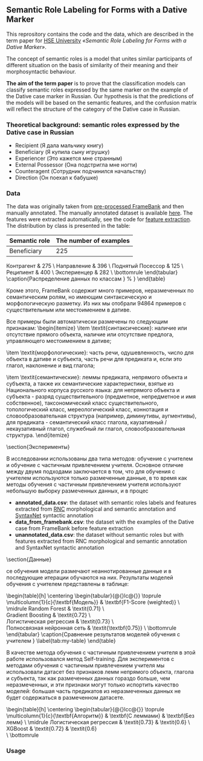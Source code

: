 ## Semantic Role Labeling for Forms with a Dative Marker 

This reprository contains the code and the data, which are described in the term paper for [HSE University](https://www.hse.ru/ba/ling) *«Semantic Role Labeling for Forms with a Dative Marker»*. 

The concept of semantic roles is a model that unites similar participants of different situation on the basis of similarity of their meaning and their morphosyntactic behaviour. 

**The aim of the term paper** is to prove that the classification models can classify semantic roles expressed by the same marker on the example of the Dative case marker in Russian. Our hypothesis is that the predictions of the models will be based on the semantic features, and the confusion matrix will reflect the structure of the category of the Dative case in Russian. 

### Theoretical background: semantic roles expressed by the Dative case in Russian

* Recipient (Я дала мальчику книгу)
* Beneficiary (Я купила сыну игрушку)
* Experiencer (Это кажется мне странным)
* External Possessor (Она подстригла мне ногти)
* Counteragent (Сотрудник подчинился начальству)
* Direction (Он поехал к бабушке)

### Data

The data was originally taken from [pre-processed FrameBank](http://nlp.isa.ru/framebank_parser/data/annotated_corpus_fixed+syntaxnet.json) and then manually annotated. The manually annotated dataset is available [here](https://github.com/EkaterinaVoloshina/classification_of_dative_semantic_roles/blob/main/data/data_from_framebank.csv). The features were extracted automatically, see the code for [feature extraction](https://github.com/EkaterinaVoloshina/classification_of_dative_semantic_roles/blob/main/notebooks/preprocessing.ipynb). The distribution by class is presented in the table:

| Semantic role | The number of examples |
| ------------- | ---------------------- |
| Beneficiary   |           225          |                         \\
Контрагент                                      & 275                          \\
Направление                                     & 396                          \\
Поднятый Посессор                               & 125                          \\
Реципиент                                       & 400                          \\
Экспериенцер                                    & 282                          \\ \bottomrule
\end{tabular}
\caption{Распределение данных по классам
}
%
}
\end{table}

Кроме этого, FrameBank содержит много примеров, неразмеченных по семантическим ролям, но имеющим синтаксическую и морфологическую разметку. Из них мы отобрали 94864 примеров с существительным или местоимением в дативе. 

Все примеры были автоматически размечены по следующим признакам:
\begin{itemize}
\item \textit{синтаксические}: наличие или отсутствие прямого объекта, наличие или отсутствие предлога, управляющего местоимением в дативе;

\item \textit{морфологические}: часть речи, одушевленность, число для объекта в дативе и субъекта, часть речи для предиката и, если это глагол, наклонение и вид глагола;

\item \textit{семантические}: леммы предиката, непрямого объекта и субъекта, а также их семантические характеристики, взятые из Национального корпуса русского языка: для непрямого объекта и субъекта - разряд существительного (предметное, непредметное и имя собственное), таксономический класс существительного, топологический класс, мереологический класс, коннотация и словообразовательная структура (например, диминутивы, аугментивы), для предиката - семантический класс глагола, каузативный / некаузативный глагол, служебный ли глагол, словообразовательная структура.
\end{itemize}

\section{Эксперименты}

В исследовании использованы два типа методов: обучение с учителем и обучение с частичным привлечением учителя. Основное отличие между двумя подходами заключается в том, что для обучения с учителем используются только размеченные данные, в то время как методы обучения с частичным привлечением учителя используют небольшую выборку размеченных данных, и в процес

* **annotated_data.csv**: the dataset with semantic roles labels and features extracted from [RNC](https://ruscorpora.ru/new/) morphological and semantic annotation and [SyntaxNet](https://ai.googleblog.com/2016/05/announcing-syntaxnet-worlds-most.html) syntactic annotation
* **data_from_framebank.csv**: the dataset with the examples of the Dative case from FrameBank before feature extraction
* **unannotated_data.csv**: the dataset without semantic roles but with features extracted from RNC morphological and semantic annotation and SyntaxNet syntactic annotation





\section{Данные}

се обучения модели размечают неаннотированные данные и в последующие итерации обучаются на них. Результаты моделей обучения с учителем представлены в таблице:

\begin{table}[h]
\centering
\begin{tabular}{@{}lc@{}}
\toprule
\multicolumn{1}{c}{\textbf{Модель}} & \textbf{F1-Score (weighted)} \\ \midrule
Random Forest                         & \textit{0.71}  \\   
Gradient Boosting                     & \textit{0.72}  \\       
Логистическая регрессия               & \textit{0.73}    \\     
Полносвязная нейронная сеть           & \textit{\textbf{0.75}}       \\ \bottomrule
\end{tabular}
\caption{Сравнение результатов моделей обучения с учителем
}
\label{tab:my-table}
\end{table}

В качестве метода обучения с частичным привлечением учителя в этой работе использовался метод Self-training. Для экспериментов с методами обучения с частичным привлечением учителя мы использовали датасет без признаков лемм непрямого объекта, глагола и субъекта, так как размеченных данных гораздо больше, чем неразмеченных, и эти признаки могут только испортить качество моделей: большая часть предикатов из неразмеченных данных не будет содержаться в размеченном датасете. 

\begin{table}[h]
\centering
\begin{tabular}{@{}lcc@{}}
\toprule
\multicolumn{1}{c}{\textbf{Алгоритм}} & \textbf{С леммами} & \textbf{Без лемм} \\
\midrule
Логистическая регрессия               & \textit{0.73}      & \textit{0.6}      \\
XGBoost                               & \textit{0.72}      & \textit{0.6}   
      \\ \bottomrule
 
 
 ### Usage 



